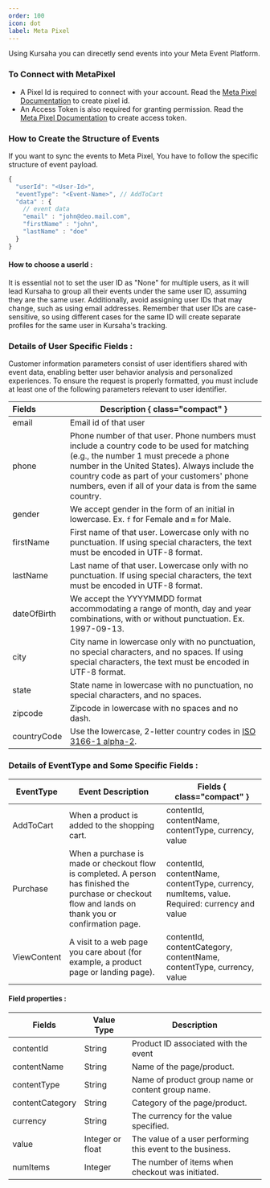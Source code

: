 ```yaml
---
order: 100
icon: dot
label: Meta Pixel
---
```


Using Kursaha you can direcetly send events into your Meta Event Platform.

### To Connect with MetaPixel

- A Pixel Id is required to connect with your account. Read the [Meta Pixel Documentation](https://developers.facebook.com/docs/marketing-api/conversions-api/get-started/#pixel-id) to create pixel id.
- An Access Token is also required for granting permission. Read the [Meta Pixel Documentation](https://developers.facebook.com/docs/marketing-api/conversions-api/get-started/#access-token) to create access token.

### How to Create the Structure of Events

If you want to sync the events to Meta Pixel, You have to follow the specific structure of event payload.

```js #2
{
  "userId": "<User-Id>",
  "eventType": "<Event-Name>", // AddToCart
  "data" : {
    // event data
    "email" : "john@deo.mail.com",
    "firstName" : "john",
    "lastName" : "doe"
  }
}

```

#### How to choose a userId :

It is essential not to set the user ID as "None" for multiple users, as it will lead Kursaha to group all their events under the same user ID, assuming they are the same user. Additionally, avoid assigning user IDs that may change, such as using email addresses. Remember that user IDs are case-sensitive, so using different cases for the same ID will create separate profiles for the same user in Kursaha's tracking.

### Details of User Specific Fields :

Customer information parameters consist of user identifiers shared with event data, enabling better user behavior analysis and personalized experiences. To ensure the request is properly formatted, you must include at least one of the following parameters relevant to user identifier.

| Fields      | Description { class="compact" }                                                                                                                                                                                                                                                                  |
| :---------- | ------------------------------------------------------------------------------------------------------------------------------------------------------------------------------------------------------------------------------------------------------------------------------------------------ |
| email       | Email id of that user                                                                                                                                                                                                                                                                            |
| phone       | Phone number of that user. Phone numbers must include a country code to be used for matching (e.g., the number 1 must precede a phone number in the United States). Always include the country code as part of your customers' phone numbers, even if all of your data is from the same country. |
| gender      | We accept gender in the form of an initial in lowercase. Ex. `f` for Female and `m` for Male.                                                                                                                                                                                                    |
| firstName   | First name of that user. Lowercase only with no punctuation. If using special characters, the text must be encoded in UTF-8 format.                                                                                                                                                              |
| lastName    | Last name of that user. Lowercase only with no punctuation. If using special characters, the text must be encoded in UTF-8 format.                                                                                                                                                               |
| dateOfBirth | We accept the YYYYMMDD format accommodating a range of month, day and year combinations, with or without punctuation. Ex. 1997-09-13.                                                                                                                                                            |
| city        | City name in lowercase only with no punctuation, no special characters, and no spaces. If using special characters, the text must be encoded in UTF-8 format.                                                                                                                                    |
| state       | State name in lowercase with no punctuation, no special characters, and no spaces.                                                                                                                                                                                                               |
| zipcode     | Zipcode in lowercase with no spaces and no dash.                                                                                                                                                                                                                                                 |
| countryCode | Use the lowercase, 2-letter country codes in [ISO 3166-1 alpha-2](https://en.wikipedia.org/wiki/ISO_3166-1_alpha-2?fbclid=IwAR2VYJ70CxsOKvP5fOtRRhZK1jnNRUX1IkaiVWUN20RRYEYXVgXjblClqWI).                                                                                                        |

### Details of EventType and Some Specific Fields :

| EventType   | Event Description                                                                                                                                       | Fields { class="compact" }                                                                   |
| ----------- | ------------------------------------------------------------------------------------------------------------------------------------------------------- | -------------------------------------------------------------------------------------------- |
| AddToCart   | When a product is added to the shopping cart.                                                                                                           | contentId, contentName, contentType, currency, value                                         |
| Purchase    | When a purchase is made or checkout flow is completed. A person has finished the purchase or checkout flow and lands on thank you or confirmation page. | contentId, contentName, contentType, currency, numItems, value. Required: currency and value |
| ViewContent | A visit to a web page you care about (for example, a product page or landing page).                                                                     | contentId, contentCategory, contentName, contentType, currency, value                        |

#### Field properties :

| Fields          | Value Type       | Description                                                |
| --------------- | ---------------- | ---------------------------------------------------------- |
| contentId       | String           | Product ID associated with the event                       |
| contentName     | String           | Name of the page/product.                                  |
| contentType     | String           | Name of product group name or content group name.          |
| contentCategory | String           | Category of the page/product.                              |
| currency        | String           | The currency for the value specified.                      |
| value           | Integer or float | The value of a user performing this event to the business. |
| numItems        | Integer          | The number of items when checkout was initiated.           |
